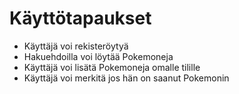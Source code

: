 # Käyttötapaukset

* Käyttäjä voi rekisteröytyä
* Hakuehdoilla voi löytää Pokemoneja
* Käyttäjä voi lisätä Pokemoneja omalle tilille
* Käyttäjä voi merkitä jos hän on saanut Pokemonin 
